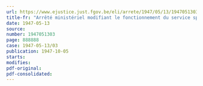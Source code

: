 ```yaml
---
url: https://www.ejustice.just.fgov.be/eli/arrete/1947/05/13/1947051303/justel
title-fr: "Arrêté ministériel modifiant le fonctionnement du service spécial créé au sein de la Caisse mutuelle auxiliaire pour allocations familiales"
date: 1947-05-13
source:
number: 1947051303
page: 888888
case: 1947-05-13/03
publication: 1947-10-05
starts:
modifies:
pdf-original:
pdf-consolidated:
---
```



